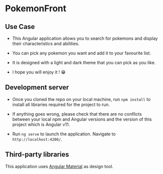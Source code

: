 # PokemonFront

## Use Case

- This Angular application allows you to search for pokemons and display their characteristics and abilities.
- You can pick any pokemon you want and add it to your favourite list.
- It is designed with a light and dark theme that you can pick as you like.

- I hope you will enjoy it ! 😁

## Development server

- Once you cloned the repo on your local machine, run `npm install` to install all libraries required for the project to run.

- If anything goes wrong, please check that there are no conflicts between your local npm and Angular versions and the version of this project which is Angular v11.

- Run `ng serve` to launch the application. Navigate to `http://localhost:4200/`.

## Third-party libraries

This application uses [Angular Material](https://material.angular.io/) as design tool.

